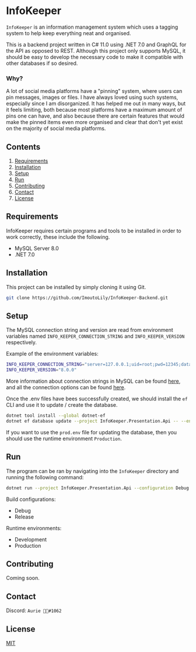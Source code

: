 ﻿# InfoKeeper
`InfoKeeper` is an information management system which uses a tagging system to help keep everything neat and organised.

This is a backend project written in C# 11.0 using .NET 7.0 and GraphQL for the API as opposed to REST. Although this project only supports MySQL, it should be easy to develop the necessary code to make it compatible with other databases if so desired.

### Why?
A lot of social media platforms have a "pinning" system, where users can pin messages, images or files. I have always loved using such systems, especially since I am disorganized. It has helped me out in many ways, but it feels limiting, both because most platforms have a maximum amount of pins one can have, and also because there are certain features that would make the pinned items even more organised and clear that don't yet exist on the majority of social media platforms.

## Contents
1. [Requirements](#requirements)
2. [Installation](#installation)
3. [Setup](#setup)
4. [Run](#run)
5. [Contributing](#contributing)
6. [Contact](#contact)
7. [License](#license)

## Requirements
InfoKeeper requires certain programs and tools to be installed in order to work correctly, these include the following.

* MySQL Server 8.0
* .NET 7.0

## Installation
This project can be installed by simply cloning it using Git.

```bash
git clone https://github.com/ImoutoLily/InfoKeeper-Backend.git
```

## Setup
The MySQL connection string and version are read from environment variables named `INFO_KEEPER_CONNECTION_STRING` and `INFO_KEEPER_VERSION` respectively.

Example of the environment variables:

```bash
INFO_KEEPER_CONNECTION_STRING="server=127.0.0.1;uid=root;pwd=12345;database=test"
INFO_KEEPER_VERSION="8.0.0"
```

More information about connection strings in MySQL can be found [here](https://dev.mysql.com/doc/connector-net/en/connector-net-connections-string.html), and all the connection options can be found [here](https://dev.mysql.com/doc/connector-net/en/connector-net-8-0-connection-options.html).

Once the .env files have bees successfully created, we should install the `ef` CLI and use it to update / create the database.

```bash
dotnet tool install --global dotnet-ef
dotnet ef database update --project InfoKeeper.Presentation.Api -- --environment Development
```

If you want to use the `prod.env` file for updating the database, then you should use the runtime environment `Production`.

## Run
The program can be ran by navigating into the `InfoKeeper` directory and running the following command:

```bash
dotnet run --project InfoKeeper.Presentation.Api --configuration Debug --environment Development
```

Build configurations:

* Debug
* Release

Runtime environments:

* Development
* Production

## Contributing

Coming soon.

## Contact

Discord: `Aurie 🍼🦊#1062`

## License
[MIT](https://github.com/ImoutoLily/InfoKeeper-Backend/blob/master/LICENSE)